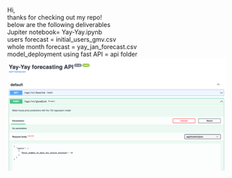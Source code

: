 Hi,  <br /> thanks for checking out my repo! <br />
below are the following deliverables <br />
Jupiter notebook= Yay-Yay.ipynb <br />
users forecast =  initial_users_gmv.csv <br />
whole month forecast = yay_jan_forecast.csv <br />
model_deployment using fast API =  api folder <br />
![alt text](https://github.com/warhammer21/Yay-Yay/blob/main/api/Screen%20Shot%202023-07-10%20at%2012.50.47%20AM.png?raw=true "Optional title")
